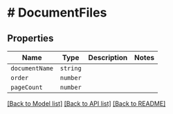 # # DocumentFiles



## Properties

Name | Type | Description | Notes
------------ | ------------- | ------------- | -------------
| `documentName` | ```string``` |   |  |
| `order` | ```number``` |   |  |
| `pageCount` | ```number``` |   |  |

[[Back to Model list]](../README.md#models) [[Back to API list]](../README.md#api-endpoints) [[Back to README]](../README.md)
